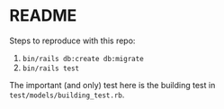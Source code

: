 # README

Steps to reproduce with this repo:

1. `bin/rails db:create db:migrate`
2. `bin/rails test`

The important (and only) test here is the building test in `test/models/building_test.rb`.
